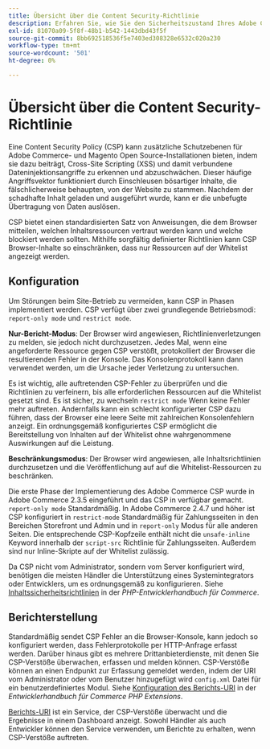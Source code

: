 ```yaml
---
title: Übersicht über die Content Security-Richtlinie
description: Erfahren Sie, wie Sie den Sicherheitszustand Ihres Adobe Commerce- oder Magento Open Source-Speichers mithilfe einer Inhaltssicherheitsrichtlinie verbessern können.
exl-id: 81070a09-5f8f-48b1-b542-1443dbd43f5f
source-git-commit: 8bb692518536f5e7403ed308328e6532c020a230
workflow-type: tm+mt
source-wordcount: '501'
ht-degree: 0%

---
```


# Übersicht über die Content Security-Richtlinie

Eine Content Security Policy (CSP) kann zusätzliche Schutzebenen für Adobe Commerce- und Magento Open Source-Installationen bieten, indem sie dazu beiträgt, Cross-Site Scripting (XSS) und damit verbundene Dateninjektionsangriffe zu erkennen und abzuschwächen. Dieser häufige Angriffsvektor funktioniert durch Einschleusen bösartiger Inhalte, die fälschlicherweise behaupten, von der Website zu stammen. Nachdem der schadhafte Inhalt geladen und ausgeführt wurde, kann er die unbefugte Übertragung von Daten auslösen.

CSP bietet einen standardisierten Satz von Anweisungen, die dem Browser mitteilen, welchen Inhaltsressourcen vertraut werden kann und welche blockiert werden sollten. Mithilfe sorgfältig definierter Richtlinien kann CSP Browser-Inhalte so einschränken, dass nur Ressourcen auf der Whitelist angezeigt werden.

## Konfiguration

Um Störungen beim Site-Betrieb zu vermeiden, kann CSP in Phasen implementiert werden. CSP verfügt über zwei grundlegende Betriebsmodi: `report-only mode` und `restrict mode`.

**Nur-Bericht-Modus**: Der Browser wird angewiesen, Richtlinienverletzungen zu melden, sie jedoch nicht durchzusetzen. Jedes Mal, wenn eine angeforderte Ressource gegen CSP verstößt, protokolliert der Browser die resultierenden Fehler in der Konsole. Das Konsolenprotokoll kann dann verwendet werden, um die Ursache jeder Verletzung zu untersuchen.

Es ist wichtig, alle auftretenden CSP-Fehler zu überprüfen und die Richtlinien zu verfeinern, bis alle erforderlichen Ressourcen auf die Whitelist gesetzt sind. Es ist sicher, zu wechseln `restrict mode` Wenn keine Fehler mehr auftreten. Andernfalls kann ein schlecht konfigurierter CSP dazu führen, dass der Browser eine leere Seite mit zahlreichen Konsolenfehlern anzeigt. Ein ordnungsgemäß konfiguriertes CSP ermöglicht die Bereitstellung von Inhalten auf der Whitelist ohne wahrgenommene Auswirkungen auf die Leistung.

**Beschränkungsmodus**: Der Browser wird angewiesen, alle Inhaltsrichtlinien durchzusetzen und die Veröffentlichung auf auf die Whitelist-Ressourcen zu beschränken.

Die erste Phase der Implementierung des Adobe Commerce CSP wurde in Adobe Commerce 2.3.5 eingeführt und das CSP in verfügbar gemacht. `report-only mode` Standardmäßig.  In Adobe Commerce 2.4.7 und höher ist CSP konfiguriert in `restrict-mode` Standardmäßig für Zahlungsseiten in den Bereichen Storefront und Admin und in `report-only` Modus für alle anderen Seiten. Die entsprechende CSP-Kopfzeile enthält nicht die `unsafe-inline` Keyword innerhalb der `script-src` Richtlinie für Zahlungsseiten. Außerdem sind nur Inline-Skripte auf der Whitelist zulässig.

Da CSP nicht vom Administrator, sondern vom Server konfiguriert wird, benötigen die meisten Händler die Unterstützung eines Systemintegrators oder Entwicklers, um es ordnungsgemäß zu konfigurieren. Siehe [Inhaltssicherheitsrichtlinien](https://developer.adobe.com/commerce/php/development/security/content-security-policies/) in der _PHP-Entwicklerhandbuch für Commerce_.


## Berichterstellung

Standardmäßig sendet CSP Fehler an die Browser-Konsole, kann jedoch so konfiguriert werden, dass Fehlerprotokolle per HTTP-Anfrage erfasst werden. Darüber hinaus gibt es mehrere Drittanbieterdienste, mit denen Sie CSP-Verstöße überwachen, erfassen und melden können. CSP-Verstöße können an einen Endpunkt zur Erfassung gemeldet werden, indem der URI vom Administrator oder vom Benutzer hinzugefügt wird `config.xml` Datei für ein benutzerdefiniertes Modul.  Siehe [Konfiguration des Berichts-URI](https://developer.adobe.com/commerce/php/development/security/content-security-policies/#report-uri-configuration) in der _Entwicklerhandbuch für Commerce PHP Extensions_.

[Berichts-URI](https://report-uri.io/) ist ein Service, der CSP-Verstöße überwacht und die Ergebnisse in einem Dashboard anzeigt. Sowohl Händler als auch Entwickler können den Service verwenden, um Berichte zu erhalten, wenn CSP-Verstöße auftreten.
